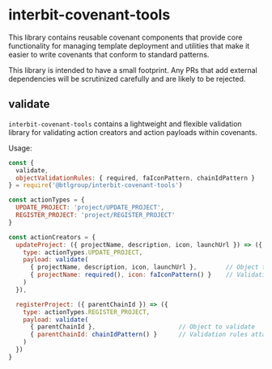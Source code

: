 # interbit-covenant-tools

This library contains reusable covenant components that provide core functionality for managing template deployment and utilities that make it easier to write covenants that conform to standard patterns.

This library is intended to have a small footprint. Any PRs that add external dependencies will be scrutinized carefully and are likely to be rejected.

## validate

`interbit-covenant-tools` contains a lightweight and flexible validation library for validating action creators and action payloads within covenants.

Usage:

``` JavaScript
const {
  validate,
  objectValidationRules: { required, faIconPattern, chainIdPattern }
} = require('@btlgroup/interbit-covenant-tools')

const actionTypes = {
  UPDATE_PROJECT: 'project/UPDATE_PROJECT',
  REGISTER_PROJECT: 'project/REGISTER_PROJECT'
}

const actionCreators = {
  updateProject: ({ projectName, description, icon, launchUrl }) => ({
    type: actionTypes.UPDATE_PROJECT,
    payload: validate(
      { projectName, description, icon, launchUrl },        // Object to validate
      { projectName: required(), icon: faIconPattern() }    // Validation rules attached to properties
    )
  }),

  registerProject: ({ parentChainId }) => ({
    type: actionTypes.REGISTER_PROJECT,
    payload: validate(
      { parentChainId },                       // Object to validate
      { parentChainId: chainIdPattern() }      // Validation rules attached to properties
    )
  })
}
```
